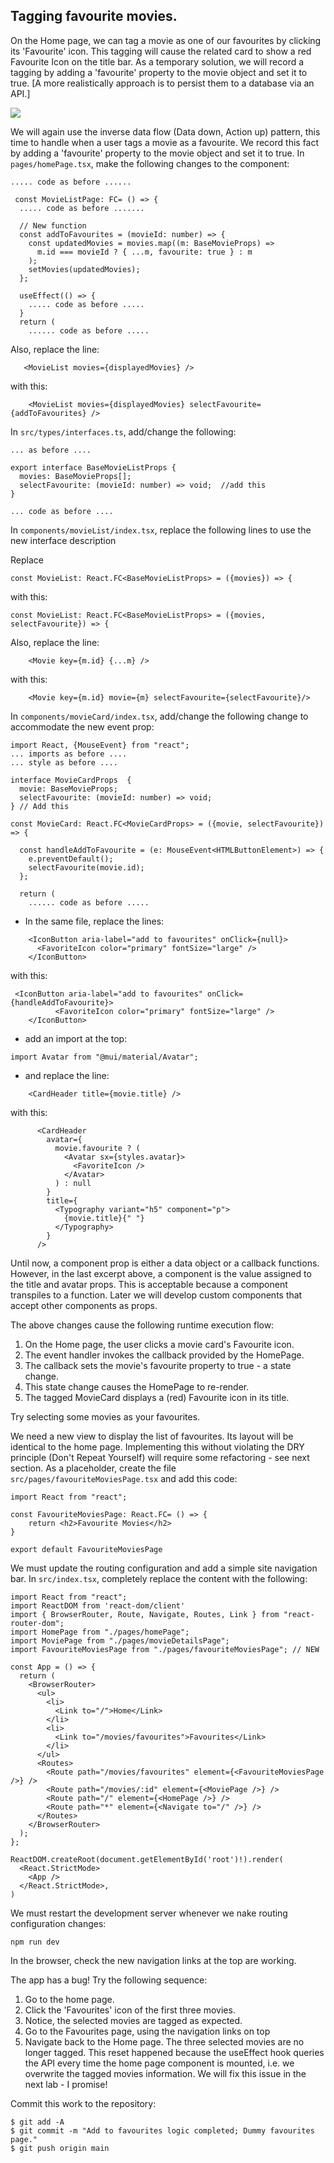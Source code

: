 ## Tagging favourite movies.

On the Home page, we can tag a movie as one of our favourites by clicking its 'Favourite' icon. This tagging will cause the related card to show a red Favourite Icon on the title bar. As a temporary solution, we will record a tagging by adding a 'favourite' property to the movie object and set it to true. [A more realistically approach is to persist them to a database via an API.] 

![][favorites]

We will again use the inverse data flow (Data down, Action up) pattern, this time to handle when a user tags a movie as a favourite. We record this fact by adding a 'favourite' property to the movie object and set it to true. In `pages/homePage.tsx`, make the following changes to the component:
~~~tsx
..... code as before ......

 const MovieListPage: FC= () => {
  ..... code as before .......

  // New function
  const addToFavourites = (movieId: number) => {
    const updatedMovies = movies.map((m: BaseMovieProps) =>
      m.id === movieId ? { ...m, favourite: true } : m
    );
    setMovies(updatedMovies);
  };

  useEffect(() => {
    ..... code as before .....
  }
  return (
    ...... code as before .....
~~~
Also, replace the line:
~~~tsx
   <MovieList movies={displayedMovies} />
~~~
with this:
~~~tsx
    <MovieList movies={displayedMovies} selectFavourite={addToFavourites} />
~~~
In `src/types/interfaces.ts`, add/change the following:
~~~tsx
... as before ....

export interface BaseMovieListProps {
  movies: BaseMovieProps[];
  selectFavourite: (movieId: number) => void;  //add this
}

... code as before ....
~~~

In `components/movieList/index.tsx`, replace the following lines to use the new interface description

Replace

~~~tsx
const MovieList: React.FC<BaseMovieListProps> = ({movies}) => {
~~~

with this:
~~~tsx
const MovieList: React.FC<BaseMovieListProps> = ({movies, selectFavourite}) => {
~~~

Also, replace the line:

~~~tsx
    <Movie key={m.id} {...m} />
~~~
with this:
~~~tsx
    <Movie key={m.id} movie={m} selectFavourite={selectFavourite}/>
~~~
In `components/movieCard/index.tsx`, add/change the following change to accommodate the new event prop:

~~~tsx
import React, {MouseEvent} from "react";
... imports as before ....
... style as before ....

interface MovieCardProps  {
  movie: BaseMovieProps;
  selectFavourite: (movieId: number) => void;
} // Add this

const MovieCard: React.FC<MovieCardProps> = ({movie, selectFavourite}) => {
 
  const handleAddToFavourite = (e: MouseEvent<HTMLButtonElement>) => {
    e.preventDefault();
    selectFavourite(movie.id);
  };

  return (
    ...... code as before .....
~~~
+ In the same file, replace the lines:
~~~tsx
    <IconButton aria-label="add to favourites" onClick={null}>
      <FavoriteIcon color="primary" fontSize="large" />
    </IconButton>
~~~
with this:
~~~tsx
 <IconButton aria-label="add to favourites" onClick={handleAddToFavourite}>
          <FavoriteIcon color="primary" fontSize="large" />
    </IconButton>
~~~
+ add an import at the top:
~~~tsx
import Avatar from "@mui/material/Avatar";
~~~
+ and replace the line:
~~~tsx
    <CardHeader title={movie.title} />
~~~
with this:
~~~tsx
      <CardHeader
        avatar={
          movie.favourite ? (
            <Avatar sx={styles.avatar}>
              <FavoriteIcon />
            </Avatar>
          ) : null
        }
        title={
          <Typography variant="h5" component="p">
            {movie.title}{" "}
          </Typography>
        }
      />
~~~
Until now, a component prop is either a data object or a callback functions. However, in the last excerpt above, a component is the value assigned to the title and avatar props. This is acceptable because a component transpiles to a function. Later we will develop custom components that accept other components as props.

The above changes cause the following runtime execution flow:
1. On the Home page, the user clicks a movie card's Favourite icon.
1. The event handler invokes the callback provided by the HomePage. 
1. The callback sets the movie's favourite property to true - a state change. 
1. This state change causes the HomePage to re-render. 
1. The tagged MovieCard displays a (red) Favourite icon in its title.   

Try selecting some movies as your favourites.

We need a new view to display the list of favourites. Its layout will be identical to the home page. Implementing this without violating the DRY principle (Don't Repeat Yourself) will require some refactoring - see next section. As a placeholder, create the file `src/pages/favouriteMoviesPage.tsx` and add this code:
~~~tsx
import React from "react";

const FavouriteMoviesPage: React.FC= () => {
    return <h2>Favourite Movies</h2>
}

export default FavouriteMoviesPage
~~~
We must update the routing configuration and add a simple site navigation bar. In `src/index.tsx`, completely replace the content with the following:
~~~tsx
import React from "react";
import ReactDOM from 'react-dom/client'
import { BrowserRouter, Route, Navigate, Routes, Link } from "react-router-dom";
import HomePage from "./pages/homePage";
import MoviePage from "./pages/movieDetailsPage";
import FavouriteMoviesPage from "./pages/favouriteMoviesPage"; // NEW

const App = () => {
  return (
    <BrowserRouter>
      <ul>
        <li>
          <Link to="/">Home</Link>
        </li>
        <li>
          <Link to="/movies/favourites">Favourites</Link>
        </li>
      </ul>
      <Routes>
        <Route path="/movies/favourites" element={<FavouriteMoviesPage />} />
        <Route path="/movies/:id" element={<MoviePage />} />
        <Route path="/" element={<HomePage />} />
        <Route path="*" element={<Navigate to="/" />} />
      </Routes>
    </BrowserRouter>
  );
};

ReactDOM.createRoot(document.getElementById('root')!).render(
  <React.StrictMode>
    <App />
  </React.StrictMode>,
)

~~~
We must restart the development server whenever we nake routing configuration changes:
~~~
npm run dev
~~~
In the browser, check the new navigation links at the top are working.

The app has a bug! Try the following sequence:

1. Go to the home page.
1. Click the 'Favourites' icon of the first three movies.
1. Notice, the selected movies are tagged as expected. 
1. Go to the Favourites page, using the navigation links on top
1. Navigate back to the Home page. The three selected movies are no longer tagged. This reset happened because the useEffect hook queries the API every time the home page component is mounted, i.e. we overwrite the tagged movies information. We will fix this issue in the next lab - I promise!

Commit this work to the repository:
~~~
$ git add -A
$ git commit -m "Add to favourites logic completed; Dummy favourites page."
$ git push origin main
~~~

[navigation]: ./img/navigation.png
[favorites]: ./img/favorites.png
